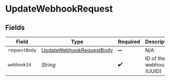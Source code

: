 # UpdateWebhookRequest


## Fields

| Field                                                                           | Type                                                                            | Required                                                                        | Description                                                                     |
| ------------------------------------------------------------------------------- | ------------------------------------------------------------------------------- | ------------------------------------------------------------------------------- | ------------------------------------------------------------------------------- |
| `requestBody`                                                                   | [UpdateWebhookRequestBody](../../models/operations/UpdateWebhookRequestBody.md) | :heavy_minus_sign:                                                              | N/A                                                                             |
| `webhookId`                                                                     | *String*                                                                        | :heavy_check_mark:                                                              | ID of the webhook (UUID)                                                        |